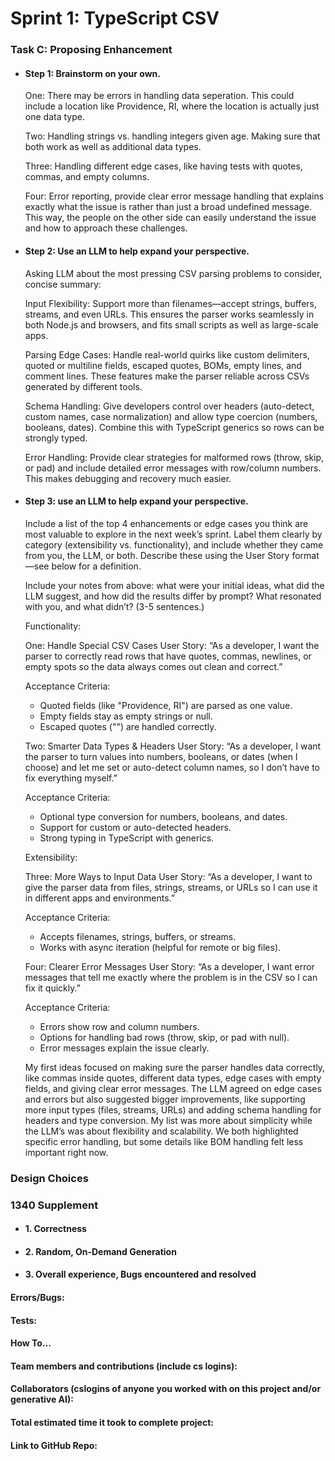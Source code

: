 # Sprint 1: TypeScript CSV

### Task C: Proposing Enhancement

- #### Step 1: Brainstorm on your own.
    One: There may be errors in handling data seperation. This could include a location like Providence, RI, where the location is actually just one data type.

    Two: Handling strings vs. handling integers given age. Making sure that both work as well as additional data types. 

    Three: Handling different edge cases, like having tests with quotes, commas, and empty columns. 

    Four: Error reporting, provide clear error message handling that explains exactly what the issue is rather than just a broad undefined message. This way, the people on the other side can easily understand the issue and how to approach these challenges.

- #### Step 2: Use an LLM to help expand your perspective.
    Asking LLM about the most pressing CSV parsing problems to consider, concise summary: 

    Input Flexibility: 
    Support more than filenames—accept strings, buffers, streams, and even URLs. This ensures the parser works seamlessly in both Node.js and browsers, and fits small scripts as well as large-scale apps.

    Parsing Edge Cases:
    Handle real-world quirks like custom delimiters, quoted or multiline fields, escaped quotes, BOMs, empty lines, and comment lines. These features make the parser reliable across CSVs generated by different tools.

    Schema Handling:
    Give developers control over headers (auto-detect, custom names, case normalization) and allow type coercion (numbers, booleans, dates). Combine this with TypeScript generics so rows can be strongly typed.

    Error Handling:
    Provide clear strategies for malformed rows (throw, skip, or pad) and include detailed error messages with row/column numbers. This makes debugging and recovery much easier.

- #### Step 3: use an LLM to help expand your perspective.

    Include a list of the top 4 enhancements or edge cases you think are most valuable to explore in the next week’s sprint. Label them clearly by category (extensibility vs. functionality), and include whether they came from you, the LLM, or both. Describe these using the User Story format—see below for a definition. 

    Include your notes from above: what were your initial ideas, what did the LLM suggest, and how did the results differ by prompt? What resonated with you, and what didn’t? (3-5 sentences.) 

    Functionality:

    One: Handle Special CSV Cases
    User Story: “As a developer, I want the parser to correctly read rows that have quotes, commas, newlines, or empty spots so the data always comes out clean and correct.”

    Acceptance Criteria:
    - Quoted fields (like "Providence, RI") are parsed as one value.
    - Empty fields stay as empty strings or null.
    - Escaped quotes ("") are handled correctly.

    Two: Smarter Data Types & Headers
    User Story: “As a developer, I want the parser to turn values into numbers, booleans, or dates (when I choose) and let me set or auto-detect column names, so I don’t have to fix everything myself.”

    Acceptance Criteria:
    - Optional type conversion for numbers, booleans, and dates.
    - Support for custom or auto-detected headers.
    - Strong typing in TypeScript with generics.

    Extensibility:

    Three: More Ways to Input Data
    User Story: “As a developer, I want to give the parser data from files, strings, streams, or URLs so I can use it in different apps and environments.”

    Acceptance Criteria:
    - Accepts filenames, strings, buffers, or streams.
    - Works with async iteration (helpful for remote or big files).

    Four: Clearer Error Messages
    User Story: “As a developer, I want error messages that tell me exactly where the problem is in the CSV so I can fix it quickly.”

    Acceptance Criteria:
    - Errors show row and column numbers.
    - Options for handling bad rows (throw, skip, or pad with null).
    - Error messages explain the issue clearly.

    My first ideas focused on making sure the parser handles data correctly, like commas inside quotes, different data types, edge cases with empty fields, and giving clear error messages. The LLM agreed on edge cases and errors but also suggested bigger improvements, like supporting more input types (files, streams, URLs) and adding schema handling for headers and type conversion. My list was more about simplicity while the LLM’s was about flexibility and scalability. We both highlighted specific error handling, but some details like BOM handling felt less important right now.

### Design Choices

### 1340 Supplement

- #### 1. Correctness

- #### 2. Random, On-Demand Generation

- #### 3. Overall experience, Bugs encountered and resolved
#### Errors/Bugs:
#### Tests:
#### How To…

#### Team members and contributions (include cs logins):

#### Collaborators (cslogins of anyone you worked with on this project and/or generative AI):
#### Total estimated time it took to complete project:
#### Link to GitHub Repo:  
